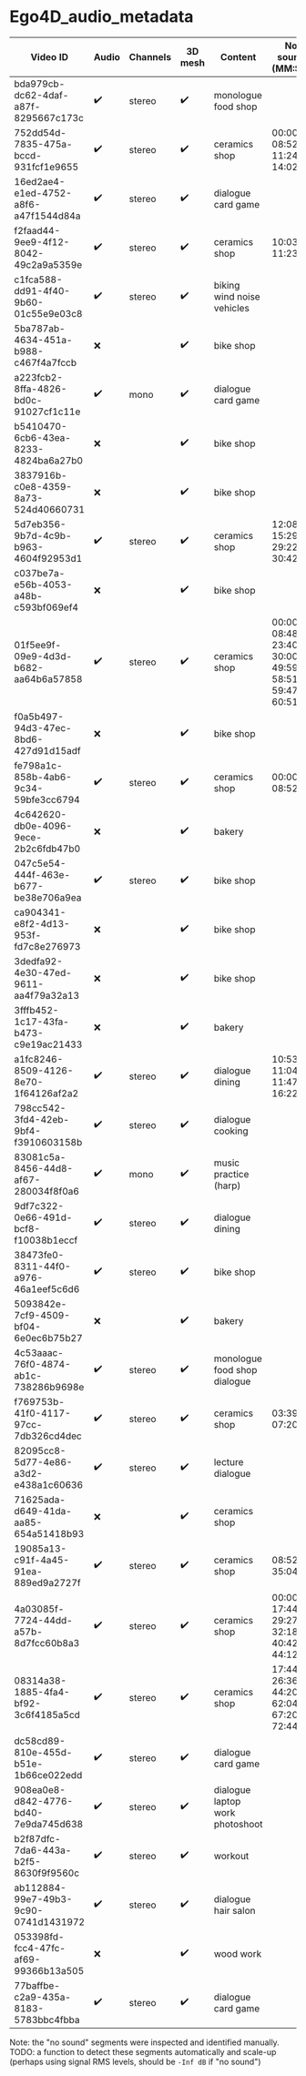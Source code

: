 # Ego4D_audio_metadata

| Video ID                             | Audio              | Channels | 3D mesh            | Content                               | No sound (MM:SS)                  |
| ------------------------------------ | ------------------ | -------- | ------------------ |  ------------------------------------- | --------------------------------- |
| bda979cb-dc62-4daf-a87f-8295667c173c | :heavy_check_mark: | stereo   | :heavy_check_mark: |  monologue<br>food shop                |                                   |
| 752dd54d-7835-475a-bccd-931fcf1e9655 | :heavy_check_mark: | stereo   | :heavy_check_mark: |  ceramics shop                         | 00:00 - 08:52<br>11:24 - 14:02    |
| 16ed2ae4-e1ed-4752-a8f6-a47f1544d84a | :heavy_check_mark: | stereo   | :heavy_check_mark: |  dialogue<br>card game                 |                                   |
| f2faad44-9ee9-4f12-8042-49c2a9a5359e | :heavy_check_mark: | stereo   | :heavy_check_mark: |  ceramics shop                         | 10:03 - 11:23                     |
| c1fca588-dd91-4f40-9b60-01c55e9e03c8 | :heavy_check_mark: | stereo   | :heavy_check_mark: |  biking<br>wind noise<br>vehicles      |                                   | 
| 5ba787ab-4634-451a-b988-c467f4a7fccb | :x:                |          | :heavy_check_mark: |  bike shop                             |                                   |
| a223fcb2-8ffa-4826-bd0c-91027cf1c11e | :heavy_check_mark: | mono     | :heavy_check_mark: |  dialogue<br>card game                 |                                   |
| b5410470-6cb6-43ea-8233-4824ba6a27b0 | :x:                |          | :heavy_check_mark: |  bike shop                             |                                   |
| 3837916b-c0e8-4359-8a73-524d40660731 | :x:                |          | :heavy_check_mark: |  bike shop                             |                                   |
| 5d7eb356-9b7d-4c9b-b963-4604f92953d1 | :heavy_check_mark: | stereo   | :heavy_check_mark: |  ceramics shop                         | 12:08 - 15:29<br>29:22 - 30:42    |
| c037be7a-e56b-4053-a48b-c593bf069ef4 | :x:                |          | :heavy_check_mark: |  bike shop                             |                                   |
| 01f5ee9f-09e9-4d3d-b682-aa64b6a57858 | :heavy_check_mark: | stereo   | :heavy_check_mark: |  ceramics shop                         | 00:00 - 08:48<br>23:40 - 30:00<br>49:59 - 58:51<br>59:47 - 60:51 |
| f0a5b497-94d3-47ec-8bd6-427d91d15adf | :x:                |          | :heavy_check_mark: |  bike shop                             |                                   | 
| fe798a1c-858b-4ab6-9c34-59bfe3cc6794 | :heavy_check_mark: | stereo   | :heavy_check_mark: |  ceramics shop                         | 00:00 - 08:52                     |
| 4c642620-db0e-4096-9ece-2b2c6fdb47b0 | :x:                |          | :heavy_check_mark: |  bakery                                |                                   | 
| 047c5e54-444f-463e-b677-be38e706a9ea | :heavy_check_mark: | stereo   | :heavy_check_mark: |  bike shop                             |                                   |
| ca904341-e8f2-4d13-953f-fd7c8e276973 | :x:                |          | :heavy_check_mark: |  bike shop                             |                                   |
| 3dedfa92-4e30-47ed-9611-aa4f79a32a13 | :x:                |          | :heavy_check_mark: |  bike shop                             |                                   |
| 3fffb452-1c17-43fa-b473-c9e19ac21433 | :x:                |          | :heavy_check_mark: |  bakery                                |                                   |
| a1fc8246-8509-4126-8e70-1f64126af2a2 | :heavy_check_mark: | stereo   | :heavy_check_mark: |  dialogue<br>dining                    | 10:53 - 11:04<br>11:47 - 16:22    |
| 798cc542-3fd4-42eb-9bf4-f3910603158b | :heavy_check_mark: | stereo   | :heavy_check_mark: |  dialogue<br>cooking                   |                                   |
| 83081c5a-8456-44d8-af67-280034f8f0a6 | :heavy_check_mark: | mono     | :heavy_check_mark: |  music practice (harp)                 |                                   |
| 9df7c322-0e66-491d-bcf8-f10038b1eccf | :heavy_check_mark: | stereo   | :heavy_check_mark: |  dialogue<br>dining                    |                                   |
| 38473fe0-8311-44f0-a976-46a1eef5c6d6 | :heavy_check_mark: | stereo   | :heavy_check_mark: |  bike shop                             |                                   |
| 5093842e-7cf9-4509-bf04-6e0ec6b75b27 | :x:                |          | :heavy_check_mark: |  bakery                                |                                   |
| 4c53aaac-76f0-4874-ab1c-738286b9698e | :heavy_check_mark: | stereo   | :heavy_check_mark: |  monologue<br>food shop<br>dialogue    |                                   |
| f769753b-41f0-4117-97cc-7db326cd4dec | :heavy_check_mark: | stereo   | :heavy_check_mark: |  ceramics shop                         | 03:39 - 07:20                     |
| 82095cc8-5d77-4e86-a3d2-e438a1c60636 | :heavy_check_mark: | stereo   | :heavy_check_mark: |  lecture<br>dialogue                   |                                   |
| 71625ada-d649-41da-aa85-654a51418b93 | :x:                |          | :heavy_check_mark: |  ceramics shop                         |                                   |
| 19085a13-c91f-4a45-91ea-889ed9a2727f | :heavy_check_mark: | stereo   | :heavy_check_mark: |  ceramics shop                         | 08:52 - 35:04                     |
| 4a03085f-7724-44dd-a57b-8d7fcc60b8a3 | :heavy_check_mark: | stereo   | :heavy_check_mark: |  ceramics shop                         | 00:00 - 17:44<br>29:27 - 32:18<br>40:42 - 44:12 |
| 08314a38-1885-4fa4-bf92-3c6f4185a5cd | :heavy_check_mark: | stereo   | :heavy_check_mark: |  ceramics shop                         | 17:44 - 26:36<br>44:20 - 62:04<br>67:20 - 72:44 | 
| dc58cd89-810e-455d-b51e-1b66ce022edd | :heavy_check_mark: | stereo   | :heavy_check_mark: |  dialogue<br>card game                 |                                   |
| 908ea0e8-d842-4776-bd40-7e9da745d638 | :heavy_check_mark: | stereo   | :heavy_check_mark: |  dialogue<br>laptop work<br>photoshoot |                                   |
| b2f87dfc-7da6-443a-b2f5-8630f9f9560c | :heavy_check_mark: | stereo   | :heavy_check_mark: |  workout                               |                                   |
| ab112884-99e7-49b3-9c90-0741d1431972 | :heavy_check_mark: | stereo   | :heavy_check_mark: |  dialogue<br>hair salon                |                                   |
| 053398fd-fcc4-47fc-af69-99366b13a505 | :x:                |          | :heavy_check_mark: |  wood work                             |                                   |
| 77baffbe-c2a9-435a-8183-5783bbc4fbba | :heavy_check_mark: | stereo   | :heavy_check_mark: |  dialogue<br>card game                 |                                   |

Note: the "no sound" segments were inspected and identified manually. TODO: a function to detect these segments automatically and scale-up (perhaps using signal RMS levels, should be `-Inf dB` if "no sound")
